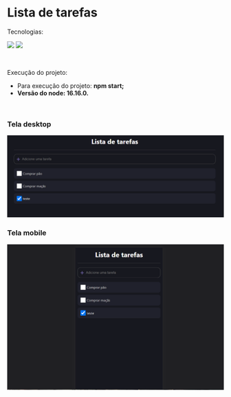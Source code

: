 # Lista de tarefas

Tecnologias:
<p>
<img src="https://img.shields.io/badge/react-%2320232a.svg?style=for-the-badge&logo=react&logoColor=%2361DAFB" height="25"/>
<img src="https://img.shields.io/badge/node.js-6DA55F?style=for-the-badge&logo=node.js&logoColor=white" height="25"/>
</p>

<br>

Execução do projeto:

- Para execução do projeto: <strong>npm start;
- Versão do node: 16.16.0.


<br>
<div>
  <div>
    <h3>Tela desktop</h3>
    <img src='https://github.com/marcoamlima/lista-tarefas/blob/main/desktop.png'>
  </div>

  <div>
  <h3>Tela mobile</h3>
  <img src='https://github.com/marcoamlima/lista-tarefas/blob/main/mobile.png'>
  </div>
</div>
